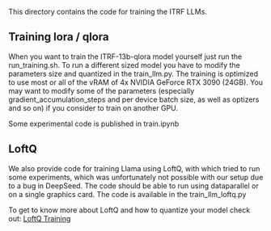 This directory contains the code for training the ITRF LLMs.

## Training lora / qlora
When you want to train the ITRF-13b-qlora model yourself just run the run_training.sh.
To run a different sized model you have to modify the parameters size and quantized in the train_llm.py.
The training is optimized to use most or all of the vRAM of 4x NVIDIA GeForce RTX 3090 (24GB).
You may want to modify some of the parameters (especially gradient_accumulation_steps and per device batch size, as well as optizers and so on) if you consider to train on another GPU.


Some experimental code is published in train.ipynb

## LoftQ

We also provide code for training Llama using LoftQ, with which tried to run some experiments, which was unfortunately not possible with our setup due to a bug in DeepSeed.
The code should be able to run using dataparallel or on a single graphics card.
The code is available in the train_llm_loftq.py

To get to know more about LoftQ and how to quantize your model check out: [LoftQ Training](https://github.com/huggingface/peft/tree/8665e2b5719faa4e4b91749ddec09442927b53e0/examples/loftq_finetuning)